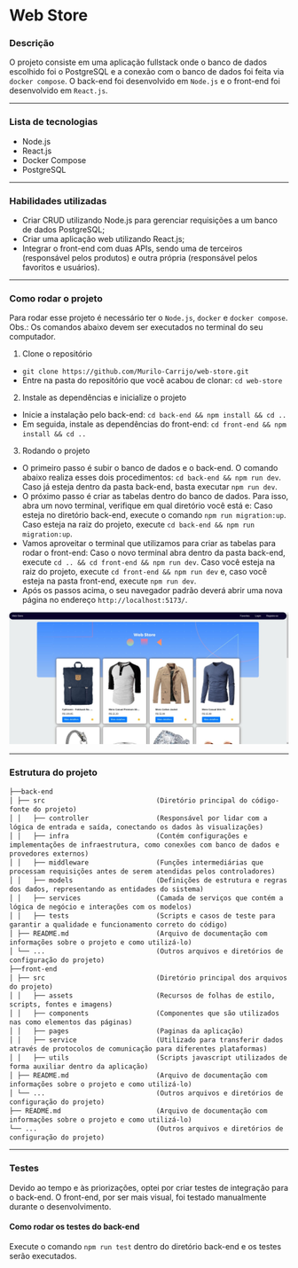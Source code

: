 # Web Store

### Descrição

O projeto consiste em uma aplicação fullstack onde o banco de dados escolhido foi o PostgreSQL e a conexão com o banco de dados foi feita via `docker compose`. O back-end foi desenvolvido em `Node.js` e o front-end foi desenvolvido em `React.js`.

---

### Lista de tecnologias

- Node.js
- React.js
- Docker Compose
- PostgreSQL

---

### Habilidades utilizadas

- Criar CRUD utilizando Node.js para gerenciar requisições a um banco de dados PostgreSQL;
- Criar uma aplicação web utilizando React.js;
- Integrar o front-end com duas APIs, sendo uma de terceiros (responsável pelos produtos) e outra própria (responsável pelos favoritos e usuários).

---

### Como rodar o projeto

Para rodar esse projeto é necessário ter o `Node.js`, `docker` e `docker compose`.
Obs.: Os comandos abaixo devem ser executados no terminal do seu computador.

1. Clone o repositório

- `git clone https://github.com/Murilo-Carrijo/web-store.git`
- Entre na pasta do repositório que você acabou de clonar:
  `cd web-store`

2. Instale as dependências e inicialize o projeto

- Inicie a instalação pelo back-end:
  `cd back-end && npm install && cd ..`
- Em seguida, instale as dependências do front-end:
  `cd front-end && npm install && cd ..`

3. Rodando o projeto

- O primeiro passo é subir o banco de dados e o back-end. O comando abaixo realiza esses dois procedimentos:
  `cd back-end && npm run dev`. Caso já esteja dentro da pasta back-end, basta executar `npm run dev`.
- O próximo passo é criar as tabelas dentro do banco de dados. Para isso, abra um novo terminal, verifique em qual diretório você está e:
  Caso esteja no diretório back-end, execute o comando `npm run migration:up`. Caso esteja na raiz do projeto, execute `cd back-end && npm run migration:up`.
- Vamos aproveitar o terminal que utilizamos para criar as tabelas para rodar o front-end:
  Caso o novo terminal abra dentro da pasta back-end, execute `cd .. && cd front-end && npm run dev`. Caso você esteja na raiz do projeto, execute `cd front-end && npm run dev` e, caso você esteja na pasta front-end, execute `npm run dev`.
- Após os passos acima, o seu navegador padrão deverá abrir uma nova página no endereço `http://localhost:5173/`.

![image](home.jpeg)

---

### Estrutura do projeto

```
├──back-end
│ ├── src                            (Diretório principal do código-fonte do projeto)
│ │   ├── controller                 (Responsável por lidar com a lógica de entrada e saída, conectando os dados às visualizações)
│ │   ├── infra                      (Contém configurações e implementações de infraestrutura, como conexões com banco de dados e provedores externos)
│ │   ├── middleware                 (Funções intermediárias que processam requisições antes de serem atendidas pelos controladores)
│ │   ├── models                     (Definições de estrutura e regras dos dados, representando as entidades do sistema)
│ │   ├── services                   (Camada de serviços que contém a lógica de negócio e interações com os modelos)
│ │   ├── tests                      (Scripts e casos de teste para garantir a qualidade e funcionamento correto do código)
│ ├── README.md                      (Arquivo de documentação com informações sobre o projeto e como utilizá-lo)
│ └── ...                            (Outros arquivos e diretórios de configuração do projeto)
├──front-end
│ ├── src                            (Diretório principal dos arquivos do projeto)
│ │   ├── assets                     (Recursos de folhas de estilo, scripts, fontes e imagens)
│ │   ├── components                 (Componentes que são utilizados nas como elementos das páginas)
│ │   ├── pages                      (Paginas da aplicação)
│ │   ├── service                    (Utilizado para transferir dados através de protocolos de comunicação para diferentes plataformas)
│ │   ├── utils                      (Scripts javascript utilizados de forma auxiliar dentro da aplicação)
│ ├── README.md                      (Arquivo de documentação com informações sobre o projeto e como utilizá-lo)
│ └── ...                            (Outros arquivos e diretórios de configuração do projeto)
├── README.md                        (Arquivo de documentação com informações sobre o projeto e como utilizá-lo)
└── ...                              (Outros arquivos e diretórios de configuração do projeto)
```

---

### Testes

Devido ao tempo e às priorizações, optei por criar testes de integração para o back-end. O front-end, por ser mais visual, foi testado manualmente durante o desenvolvimento.

#### Como rodar os testes do back-end

Execute o comando `npm run test` dentro do diretório back-end e os testes serão executados.

